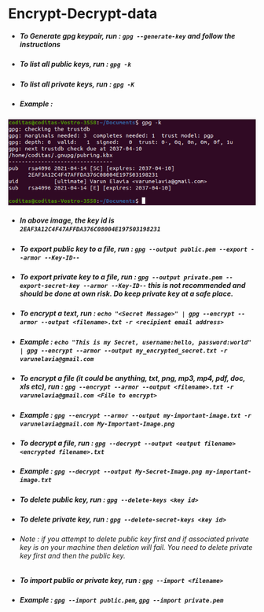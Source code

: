 # Encrypt-Decrypt-data

* ##### To Generate gpg keypair, run : `gpg --generate-key` and follow the instructions

* ##### To list all public keys, run : `gpg -k`

* ##### To list all private keys, run : `gpg -K`


* ##### Example : 
![](https://raw.githubusercontent.com/varunelavia/Encrypt-Decrypt-data/main/Key-List-v2.png)

* ##### In above image, the key id is `2EAF3A12C4F47AFFDA376C08004E197503198231`

* ##### To export public key to a file, run : `gpg --output public.pem --export --armor --Key-ID--`

* ##### To export private key to a file, run : `gpg --output private.pem --export-secret-key --armor --Key-ID--` this is not recommended and should be done at own risk. Do keep private key at a safe place.

* ##### To encrypt a text, run : `echo "<Secret Message>" | gpg --encrypt --armor --output <filename>.txt -r <recipient email address>`
* ##### Example : `echo "This is my Secret, username:hello, password:world" | gpg --encrypt --armor --output my_encrypted_secret.txt -r varunelavia@gmail.com`

* ##### To encrypt a file (it could be anything, txt, png, mp3, mp4, pdf, doc, xls etc), run : `gpg --encrypt --armor --output <filename>.txt -r varunelavia@gmail.com <File to encrypt>`
* ##### Example : `gpg --encrypt --armor --output my-important-image.txt -r varunelavia@gmail.com My-Important-Image.png`

* ##### To decrypt a file, run : `gpg --decrypt --output <output filename> <encrypted filename>.txt`

* ##### Example : `gpg --decrypt --output My-Secret-Image.png my-important-image.txt`

* ##### To delete public key, run : `gpg --delete-keys <key id>`
* ##### To delete private key, run : `gpg --delete-secret-keys <key id>`
* ###### Note : if you attempt to delete public key first and if associated private key is on your machine then deletion will fail. You need to delete private key first and then the public key.

* ##### To import public or private key, run : `gpg --import <filename>`
* ##### Example : `gpg --import public.pem`, `gpg --import private.pem`
